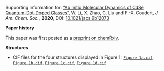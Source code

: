 Supporting information for: [“Ab Initio Molecular Dynamics of CdSe Quantum-Dot-Doped Glasses”](https://doi.org/10.1021/jacs.9b12073), W. Li, X. Zhao, C. Liu and F.-X. Coudert, _J. Am. Chem. Soc._, **2020**, DOI: [10.1021/jacs.9b12073](https://doi.org/10.1021/jacs.9b12073)


**Paper history**

This paper was first posted as a [preprint on chemRxiv](https://doi.org/10.26434/chemrxiv.10272041).

**Structures**

- CIF files for the four structures displayed in Figure 1: [`Figure 1a.cif`](Figure%201a.cif), [`Figure 1b.cif`](Figure%201b.cif), [`Figure 1c.cif`](Figure%201c.cif), [`Figure 1d.cif`](Figure%201d.cif)
